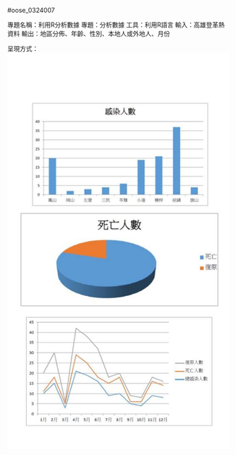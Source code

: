 #oose_0324007


專題名稱：利用R分析數據
專題：分析數據
工具：利用R語言
輸入：高雄登革熱資料
輸出：地區分佈、年齡、性別、本地人或外地人、月份








呈現方式：
![image](https://github.com/0324007/oose_0324007/blob/master/123.jpg)
